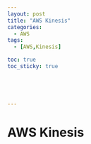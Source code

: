 ```yaml
---
layout: post
title: "AWS Kinesis"
categories:
  - AWS
tags:
  - [AWS,Kinesis]

toc: true
toc_sticky: true





---
```


# AWS Kinesis